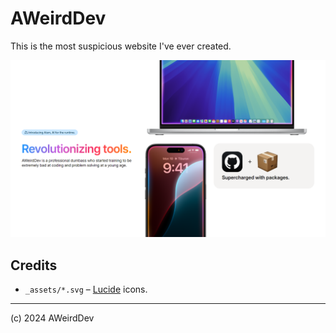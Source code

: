 # AWeirdDev
This is the most suspicious website I've ever created.

![page screenshot](screenshot.png)

## Credits
- `_assets/*.svg` – [Lucide](https://lucide.dev) icons.

***

(c) 2024 AWeirdDev
